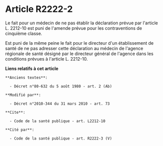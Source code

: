 # Article R2222-2

Le fait pour un médecin de ne pas établir la déclaration prévue par l'article L. 2212-10 est puni de l'amende prévue pour les
contraventions de cinquième classe. 

Est puni de la même peine le fait pour le directeur d'un établissement de santé de ne pas adresser cette déclaration au
médecin de l'agence régionale de santé désigné par le directeur général de l'agence dans les conditions prévues à l'article
L. 2212-10.

**Liens relatifs à cet article**

	**Anciens textes**:

	  - Décret n°80-632 du 5 août 1980 - art. 2 (Ab)

	**Modifié par**:

	  - Décret n°2010-344 du 31 mars 2010 - art. 73

	**Cite**:

	  - Code de la santé publique - art. L2212-10

	**Cité par**:

	  - Code de la santé publique - art. R2222-3 (V)

